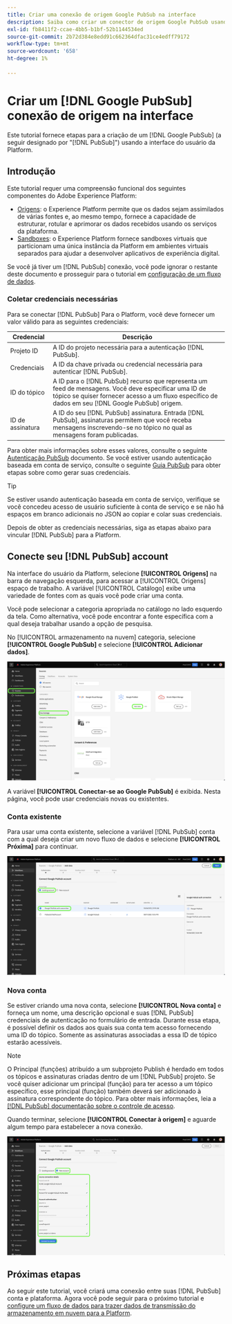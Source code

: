 ```yaml
---
title: Criar uma conexão de origem Google PubSub na interface
description: Saiba como criar um conector de origem Google PubSub usando a interface do usuário da Platform.
exl-id: fb8411f2-ccae-4bb5-b1bf-52b1144534ed
source-git-commit: 2b72d384e8edd91c662364dfac31ce4edff79172
workflow-type: tm+mt
source-wordcount: '658'
ht-degree: 1%

---
```


# Criar um [!DNL Google PubSub] conexão de origem na interface

Este tutorial fornece etapas para a criação de um [!DNL Google PubSub] (a seguir designado por &quot;[!DNL PubSub]&quot;) usando a interface do usuário da Platform.

## Introdução

Este tutorial requer uma compreensão funcional dos seguintes componentes do Adobe Experience Platform:

* [Origens](../../../../home.md): o Experience Platform permite que os dados sejam assimilados de várias fontes e, ao mesmo tempo, fornece a capacidade de estruturar, rotular e aprimorar os dados recebidos usando os serviços da plataforma.
* [Sandboxes](../../../../../sandboxes/home.md): o Experience Platform fornece sandboxes virtuais que particionam uma única instância da Platform em ambientes virtuais separados para ajudar a desenvolver aplicativos de experiência digital.

Se você já tiver um [!DNL PubSub] conexão, você pode ignorar o restante deste documento e prosseguir para o tutorial em [configuração de um fluxo de dados](../../dataflow/batch/cloud-storage.md).

### Coletar credenciais necessárias

Para se conectar [!DNL PubSub] Para o Platform, você deve fornecer um valor válido para as seguintes credenciais:

| Credencial | Descrição |
| ---------- | ----------- |
| Projeto  ID | A ID do projeto necessária para a autenticação [!DNL PubSub]. |
| Credenciais | A ID da chave privada ou credencial necessária para autenticar [!DNL PubSub]. |
| ID do tópico | A ID para o [!DNL PubSub] recurso que representa um feed de mensagens. Você deve especificar uma ID de tópico se quiser fornecer acesso a um fluxo específico de dados em seu [!DNL Google PubSub] origem. |
| ID de assinatura | A ID do seu [!DNL PubSub] assinatura. Entrada [!DNL PubSub], assinaturas permitem que você receba mensagens inscrevendo-se no tópico no qual as mensagens foram publicadas. |

Para obter mais informações sobre esses valores, consulte o seguinte [Autenticação PubSub](https://cloud.google.com/pubsub/docs/authentication) documento. Se você estiver usando autenticação baseada em conta de serviço, consulte o seguinte [Guia PubSub](https://cloud.google.com/docs/authentication/production#create_service_account) para obter etapas sobre como gerar suas credenciais.

>[!TIP]
>
>Se estiver usando autenticação baseada em conta de serviço, verifique se você concedeu acesso de usuário suficiente à conta de serviço e se não há espaços em branco adicionais no JSON ao copiar e colar suas credenciais.

Depois de obter as credenciais necessárias, siga as etapas abaixo para vincular [!DNL PubSub] para a Platform.

## Conecte seu [!DNL PubSub] account

Na interface do usuário da Platform, selecione **[!UICONTROL Origens]** na barra de navegação esquerda, para acessar a [!UICONTROL Origens] espaço de trabalho. A variável [!UICONTROL Catálogo] exibe uma variedade de fontes com as quais você pode criar uma conta.

Você pode selecionar a categoria apropriada no catálogo no lado esquerdo da tela. Como alternativa, você pode encontrar a fonte específica com a qual deseja trabalhar usando a opção de pesquisa.

No [!UICONTROL armazenamento na nuvem] categoria, selecione **[!UICONTROL Google PubSub]** e selecione **[!UICONTROL Adicionar dados]**.

![O catálogo de fontes na interface do usuário do Experience Platform.](../../../../images/tutorials/create/google-pubsub/catalog.png)

A variável **[!UICONTROL Conectar-se ao Google PubSub]** é exibida. Nesta página, você pode usar credenciais novas ou existentes.

### Conta existente

Para usar uma conta existente, selecione a variável [!DNL PubSub] conta com a qual deseja criar um novo fluxo de dados e selecione **[!UICONTROL Próxima]** para continuar.

![A seleção de conta existente no fluxo de trabalho de códigos-fonte.](../../../../images/tutorials/create/google-pubsub/existing.png)

### Nova conta

Se estiver criando uma nova conta, selecione **[!UICONTROL Nova conta]** e forneça um nome, uma descrição opcional e suas [!DNL PubSub] credenciais de autenticação no formulário de entrada. Durante essa etapa, é possível definir os dados aos quais sua conta tem acesso fornecendo uma ID do tópico. Somente as assinaturas associadas a essa ID de tópico estarão acessíveis.

>[!NOTE]
>
>O Principal (funções) atribuído a um subprojeto Publish é herdado em todos os tópicos e assinaturas criadas dentro de um [!DNL PubSub] projeto. Se você quiser adicionar um principal (função) para ter acesso a um tópico específico, esse principal (função) também deverá ser adicionado à assinatura correspondente do tópico. Para obter mais informações, leia a [[!DNL PubSub] documentação sobre o controle de acesso](https://cloud.google.com/pubsub/docs/access-control).

Quando terminar, selecione **[!UICONTROL Conectar à origem]** e aguarde algum tempo para estabelecer a nova conexão.

![A nova interface de conta no workflow de origens.](../../../../images/tutorials/create/google-pubsub/new.png)

## Próximas etapas

Ao seguir este tutorial, você criará uma conexão entre suas [!DNL PubSub] conta e plataforma. Agora você pode seguir para o próximo tutorial e [configure um fluxo de dados para trazer dados de transmissão do armazenamento em nuvem para a Platform](../../dataflow/streaming/cloud-storage-streaming.md).
